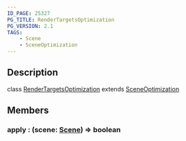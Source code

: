 ```yaml
---
ID_PAGE: 25327
PG_TITLE: RenderTargetsOptimization
PG_VERSION: 2.1
TAGS:
    - Scene
    - SceneOptimization
---
```

## Description

class [RenderTargetsOptimization](/classes/2.3/RenderTargetsOptimization) extends [SceneOptimization](/classes/2.3/SceneOptimization)



## Members

### apply : (scene: [Scene](/classes/2.3/Scene)) =&gt; boolean



